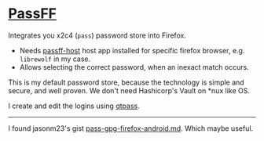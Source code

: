 # [PassFF](https://addons.mozilla.org/en-US/firefox/addon/passff/)

Integrates you x2c4 (`pass`) password store into Firefox.

- Needs [passff-host](https://github.com/passff/passff-host) host app installed for specific firefox browser, e.g. `librewolf` in my case.
- Allows selecting the correct password, when an inexact match occurs.

This is my default password store, because the technology is simple and secure, and well proven.
We don't need Hashicorp's Vault on *nux like OS.

I create and edit the logins using [qtpass](../desktop/qtpass.md).

---

I found jasonm23's gist [pass-gpg-firefox-android.md](https://gist.github.com/jasonm23/22879cb9c9bff739fc0690ee9229da82#file-pass-gpg-firefox-android-md).
Which maybe useful.

